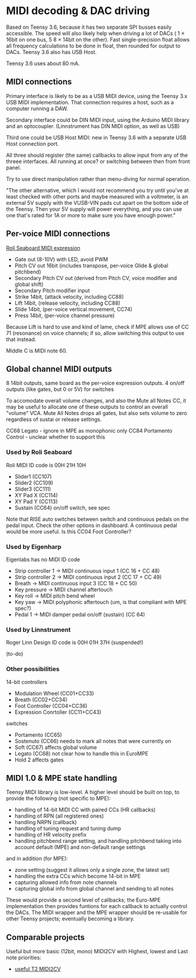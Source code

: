 # MIDI decoding & DAC driving

Based on Teensy 3.6, because it has two separate SPI busses easily accessible. The speed will also likely help when driving a lot of DACs ( 1 × 16bit on one bus, 5 8 × 14bit on the other). Fast single-precision float allows all frequency calculations to be done in float, then rounded for output to DACs. Teensy 3.6 also has USB Host.

Teensy 3.6 uses about 80 mA.

## MIDI connections

Primary interface is likely to be as a USB MIDI device, using the Teensy 3.x USB MIDI implementation. That connection requires a host, such as a computer running a DAW.

Secondary interface could be DIN MIDI input, using the Arduino MIDI library and an optocoupler. (Linnstrument has DIN MIDI option, as well as USB)

Third one could be USB Host MIDI: new in Teensy 3.6 with a separate USB Host connection port.

All three should register (the same) callbacks to allow input from any of the threee interfaces. All running at once? or switching between then from front panel.

Try to use direct manipulation rather than menu-diving for normal operation.

"The other alternative, which I would not recommend you try until you've at least checked with other ports and maybe measured with a voltmeter, is an external 5V supply with the VUSB-VIN pads cut apart on the bottom side of the Teensy. Then your 5V supply will power everything, and you can use one that's rated for 1A or more to make sure you have enough power."

## Per-voice MIDI connections

[Roli Seaboard MIDI expression](https://support.roli.com/manuals/roli-dashboard-creator-manual/#dashboard-features-and-settings-2-4-midi-settings-panel)


- Gate out (8-10V) with LED, avoid PWM
- Pitch CV out 16bit (includes transpose, per-voice Glide & global pitchbend)
- Secondary Pitch CV out (derived from Pitch CV, voice modifier and global shift)
- Secondary Pitch modifier input
- Strike 14bit, (attack velocity, including CC88)
- Lift 14bit, (release velocity, including CC88)
- Slide 14bit, (per-voice vertical movement, CC74)
- Press 14bit, (per-voice channel pressure)

Because Lift is hard to use and kind of lame, check if MPE allows use of CC 71 (resonance) on voice channels; if so, allow switching this output to use that instead.

Middle C is MIDI note 60.

## Global channel MIDI outputs

8 14bit outputs, same board as the per-voice expression outputs.
4 on/off outputs (like gates, but 0 or 5V) for switches

To accomodate overall volume changes, and also the Mute all Notes CC, it may be useful to allocate one of these outputs to control an overall "volume" VCA. Mute All Notes drops all gates, but also sets volume to zero regardless of sustai or release settings.

CC68 Legato - ignore in MPE as monophonic only
CC84 Portamento Control - unclear whether to support this


### Used by Roli Seaboard

Roli MIDI ID code is 00H 21H 10H

- Slider1 (CC107)
- Slider2 (CC109)
- Slider3 (CC111)
- XY Pad X (CC114)
- XY Pad Y (CC113)
- Sustain (CC64)  on/off switch, see spec

Note that RISE auto switches between switch and continuous pedals on the pedal input. Check the other options in dashboard. A continuous pedal would be more useful. Is this CC04 Foot Controller?

### Used by Eigenharp

Eigenlabs has no MIDI ID code

- Strip controller 1 -> MIDI continuous input 1 (CC 16 + CC 48)
- Strip controller 2 -> MIDI continuous input 2 (CC 17 + CC 49)
- Breath -> MIDI continuous input 3 (CC 18 + CC 50)
- Key pressure -> MIDI channel aftertouch
- Key roll -> MIDI pitch bend wheel
- Key yaw -> MIDI polyphonic aftertouch (um, is that compliant with MPE spec?)
- Pedal 1 -> MIDI damper pedal on/off (sustain) (CC 64)

### Used by Linnstrument

Roger Linn Design ID code is 00H 01H 37H (suspended!)

(to-do)


### Other possibilities

14-bit controllers

- Modulation Wheel (CC01+CC33)
- Breath (CC02+CC34)
- Foot Controller (CC04+CC36)
- Expression Conrtoller (CC11+CC43)

switches

- Portamento (CC65)
- Sostenuto (CC66) needs to mark all notes that were currently on
- Soft (CC67) affects global volume
- Legato (CC68) not clear how to handle this in EuroMPE
- Hold 2 affects gates

## MIDI 1.0 & MPE state handling

Teensy MIDI library is low-level. A higher level should be built on top, to provide the following (not specific to MPE):

- handling of 14-bit MIDI CC with paired CCs (HR callbacks)
- handling of RPN (all registered ones)
- handling  NRPN (callback)
- handling of tuning request and tuning dump
- handling of HR velocity prefix
- handling pitchbend range setting, and handling pitchbend taking into account default (MPE) and non-default range settings

and in addition (for MPE):

- zone setting (suggest it allows only a single zone, the latest set)
- handling the extra CCs which become 14-bit in MPE
- capturing allowed info from note channels
- capturing global info from global channel and sending to all notes

These would provide a second level of callbacks; the Euro-MPE implementation then provides funtions for each callback to actually control the DACs. The MIDI wrapper and the MPE wrapper should be re-usable for other Teensy projects; eventually becoming a library.

## Comparable projects

Useful but more basic (12bit, mono) MIDI2CV with Highest, lowest and Last note priorities:

- [useful T2 MIDI2CV](https://github.com/elkayem/usbMIDI2CV_MC/blob/master/usbMIDI2CV_MC.ino)
